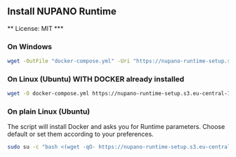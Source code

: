 ## Install NUPANO Runtime 
** License: MIT ***

### On Windows
```sh
wget -OutFile "docker-compose.yml" -Uri "https://nupano-runtime-setup.s3.eu-central-1.amazonaws.com/docker-compose.yml" | docker compose up -d
```

### On Linux (Ubuntu) WITH DOCKER already installed
```sh
wget -O docker-compose.yml https://nupano-runtime-setup.s3.eu-central-1.amazonaws.com/docker-compose.yml | docker compose up -d
```

### On plain Linux (Ubuntu)
The script will install Docker and asks you for Runtime parameters. Choose default or set them according to your preferences.
```sh
sudo su -c "bash <(wget -qO- https://nupano-runtime-setup.s3.eu-central-1.amazonaws.com/install.sh) latest" root
```
